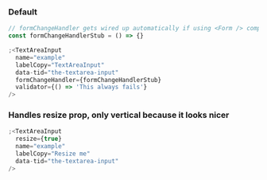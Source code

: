 ### Default

```jsx
// formChangeHandler gets wired up automatically if using <Form /> component
const formChangeHandlerStub = () => {}

;<TextAreaInput
  name="example"
  labelCopy="TextAreaInput"
  data-tid="the-textarea-input"
  formChangeHandler={formChangeHandlerStub}
  validator={() => 'This always fails'}
/>
```

### Handles resize prop, only vertical because it looks nicer

```jsx
;<TextAreaInput
  resize={true}
  name="example"
  labelCopy="Resize me"
  data-tid="the-textarea-input"
/>
```
